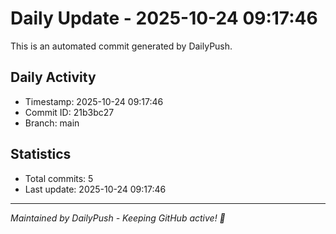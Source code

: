 # Daily Update - 2025-10-24 09:17:46

This is an automated commit generated by DailyPush.

## Daily Activity
- Timestamp: 2025-10-24 09:17:46
- Commit ID: 21b3bc27
- Branch: main

## Statistics
- Total commits: 5
- Last update: 2025-10-24 09:17:46

---
*Maintained by DailyPush - Keeping GitHub active! 🚀*
